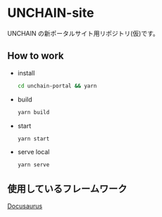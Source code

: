 # UNCHAIN-site

UNCHAIN の新ポータルサイト用リポジトリ(仮)です。

## How to work

- install

  ```bash
  cd unchain-portal && yarn
  ```

- build

  ```bash
  yarn build
  ```

- start

  ```bash
  yarn start
  ```

- serve local

  ```bash
  yarn serve
  ```

## 使用しているフレームワーク

[Docusaurus](https://docusaurus.io/)
